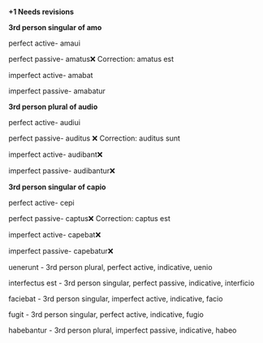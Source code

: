 **+1 Needs revisions**


**3rd person singular of amo**

perfect active- amaui

perfect passive- amatus❌ Correction: amatus est

imperfect active- amabat

imperfect passive- amabatur

**3rd person plural of audio**

perfect active- audiui

perfect passive- auditus ❌ Correction: auditus sunt

imperfect active- audibant❌

imperfect passive- audibantur❌

**3rd person singular of capio**

perfect active- cepi

perfect passive- captus❌ Correction: captus est

imperfect active- capebat❌ 

imperfect passive- capebatur❌

uenerunt - 3rd person plural, perfect active, indicative, uenio

interfectus est - 3rd person singular, perfect passive, indicative, interficio

faciebat - 3rd person singular, imperfect active, indicative, facio

fugit - 3rd person singular, perfect active, indicative, fugio

habebantur - 3rd person plural, imperfect passive, indicative, habeo

